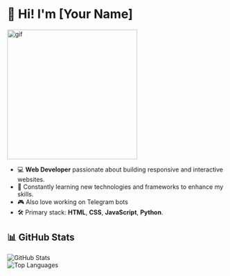 # 👋 Hi! I'm [Your Name]  

<img src="https://steamuserimages-a.akamaihd.net/ugc/2455105361954166344/AD4F3BE2DD7473D1C1D56F743215D9DC73A273A7/?imw=5000&imh=5000&ima=fit&impolicy=Letterbox&imcolor=%23000000&letterbox=false" width="300" alt="gif">

- 💻 **Web Developer** passionate about building responsive and interactive websites.  
- 🌱 Constantly learning new technologies and frameworks to enhance my skills.  
- 🎮 Also love working on Telegram bots  
- 🛠 Primary stack: **HTML**, **CSS**, **JavaScript**, **Python**.  
## 📊 GitHub Stats  

![GitHub Stats](https://github-readme-stats.vercel.app/api?username=1428Stef&show_icons=true&theme=radical)  
![Top Languages](https://github-readme-stats.vercel.app/api/top-langs/?username=1428Stef&layout=compact&theme=radical)  


